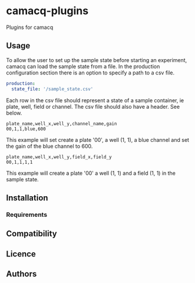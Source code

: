 # camacq-plugins

Plugins for camacq

## Usage

To allow the user to set up the sample state before starting an
experiment, camacq can load the sample state from a file. In the production
configuration section there is an option to specify a path to a csv
file.

```yaml
production:
  state_file: '/sample_state.csv'
```

Each row in the csv file should represent a state of a sample container,
ie plate, well, field or channel. The csv file should also have a
header. See below.

```
plate_name,well_x,well_y,channel_name,gain
00,1,1,blue,600
```

This example will set create a plate '00', a well (1, 1), a blue channel
and set the gain of the blue channel to 600.

```
plate_name,well_x,well_y,field_x,field_y
00,1,1,1,1
```

This example will create a plate '00' a well (1, 1) and a field (1, 1)
in the sample state.

## Installation

### Requirements

## Compatibility

## Licence

## Authors
